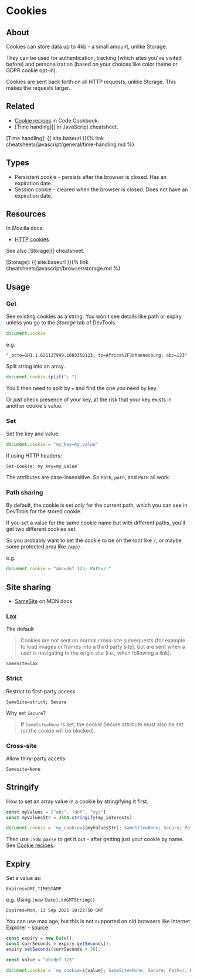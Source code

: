# Cookies


## About

Cookies can store data up to 4kb - a small amount, unlike Storage.

They can be used for authentication, tracking (which sites you've visited before) and personalization (based on your choices like color theme or GDPR cookie opt-in).

Cookies are sent back forth on all HTTP requests, unlike Storage. This makes the requests larger.


## Related

- [Cookie recipes][] in Code Cookbook.
- [Time handing][] in JavaScript cheatsheet.

[Cookie recipes]: https://michaelcurrin.github.io/code-cookbook/recipes/javascript/browser/cookies.html
[Time handling]: {{ site.baseurl }}{% link cheatsheets/javascript/general/time-handling.md %}


## Types

- Persistent cookie - persists after the browser is closed. Has an expiration date.
- Session cookie - cleared when the browser is closed. Does not have an expiration date.


## Resources

In Mozilla docs.

- [HTTP cookies](https://developer.mozilla.org/en-US/docs/Web/HTTP/Cookies) 

See also [Storage][] cheatsheet.

[Storage]: {{ site.baseurl }}{% link cheatsheets/javascript/browser/storage.md %}


## Usage

### Get

See existing cookies as a string. You won't see details like path or expiry unless you go to the _Storage_ tab of DevTools.

```javascript
document.cookie
```

e.g.

```
"_octo=GH1.1.621127999.1603358123; tz=Africa%2FJohannesburg; abc=123"
```

Split string into an array.

```javascript
document.cookie.split("; ")
```

You'll then need to split by `=` and find the one you need by key.

Or just check presence of your key, at the risk that your key exists in another cookie's value.

### Set

Set the key and value.

```javascript
document.cookie = "my_key=my_value"
```

If using HTTP headers:

```
Set-Cookie: my_key=my_value`
```

The attributes are case-insensitive. So `Path`, `path`, and `PATH` all work.

### Path sharing

By default, the cookie is set _only_ for the current path, which you can see in DevTools for the stored cookie.

If you set a value for the same cookie name but with different paths, you'll get two different cookies set.

So you probably want to set the cookie to be on the root like `/`, or maybe some protected area like `/app/`.

e.g.

```javascript
document.cookie = "abc=def 123; Path=/;"
```


## Site sharing

- [SameSite](https://developer.mozilla.org/en-US/docs/Web/HTTP/Headers/Set-Cookie/SameSite) on MDN docs

### Lax

The default

> Cookies are not sent on normal cross-site subrequests (for example to load images or frames into a third party site), but are sent when a user is navigating to the origin site (i.e., when following a link).

```
SameSite=lax
```

### Strict

Restrict to first-party access.

```
SameSite=strict; Secure
```

Why set `Secure`?

> If `SameSite=None` is set, the cookie Secure attribute must also be set (or the cookie will be blocked).


### Cross-site

Allow thiry-party access

```
Samesite=None
```

## Stringify

How to set an array value in a cookie by stringifying it first.

```javascript
const myValues = ["abc", "def", "xyz"]
const myValuesStr = JSON.stringify(my_interests)

document.cookie = `my_cookie=${myValuesStr}; SameSite=None; Secure; Path=/;`;
```

Then use `JSON.parse` to get it out - after getting just your cookie by name. See [Cookie recipes][]. 


## Expiry

Set a value as:

```
Expires=GMT_TIMESTAMP
```

e.g. Using `(new Date).toGMTString()`

```
Expires=Mon, 13 Sep 2021 10:22:50 GMT
```

You can use max age, but this is not supported on old browsers like Internet Explorer - [source](https://stackoverflow.com/questions/23197106/what-is-the-difference-between-cookies-maxage-and-expiry#37495774).

```javascript
const expiry = new Date();
const currSeconds = expiry.getSeconds();
expiry.setSeconds(currSeconds + 30);

const value = "abcdef 123"

document.cookie = `my_cookie=${value}; SameSite=None; Secure; Path=/; Expires=${expiry.toGMTString()}`;
```
